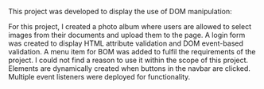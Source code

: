This project was developed to display the use of DOM manipulation:

For this project, I created a photo album where users are allowed to select images from their documents and upload them to the page. 
A login form was created to display HTML attribute validation and DOM event-based validation.
A menu item for BOM was added to fulfil the requirements of the project. I could not find a reason to use it within the scope of this project.
Elements are dynamically created when buttons in the navbar are clicked. Multiple event listeners were deployed for functionality.
